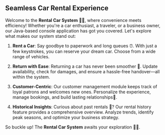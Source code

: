 ## Seamless Car Rental Experience

Welcome to the **Rental Car System** 🚗🌟, where convenience meets efficiency! Whether you're a car enthusiast, a traveler, or a business owner, our Java-based console application has got you covered. Let's explore what makes our system stand out:

1. **Rent a Car**: Say goodbye to paperwork and long queues ⏰. With just a few keystrokes, you can reserve your dream car. Choose from a wide range of vehicles.

2. **Return with Ease**: Returning a car has never been smoother 🔁. Update availability, check for damages, and ensure a hassle-free handover—all within the system.

3. **Customer-Centric**: Our customer management module keeps track of loyal patrons and welcomes new ones. Personalize the experience, manage bookings, and build lasting relationships📝.

4. **Historical Insights**: Curious about past rentals 📝? Our rental history feature provides a comprehensive overview. Analyze trends, identify peak seasons, and optimize your business strategy.

So buckle up! The **Rental Car System** awaits your exploration 🚗📝.
